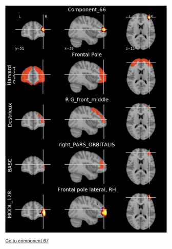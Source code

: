 


![66](preliminary/66.jpg "Component 66")

[Go to component 67](https://parietal-inria.github.io/MODL_atlas/1024/67 "Component 67")